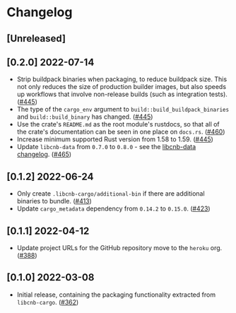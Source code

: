 # Changelog

## [Unreleased]

## [0.2.0] 2022-07-14

- Strip buildpack binaries when packaging, to reduce buildpack size. This not only reduces the size of production builder images, but also speeds up workflows that involve non-release builds (such as integration tests). ([#445](https://github.com/heroku/libcnb.rs/pull/445))
- The type of the `cargo_env` argument to `build::build_buildpack_binaries` and `build::build_binary` has changed. ([#445](https://github.com/heroku/libcnb.rs/pull/445))
- Use the crate's `README.md` as the root module's rustdocs, so that all of the crate's documentation can be seen in one place on `docs.rs`. ([#460](https://github.com/heroku/libcnb.rs/pull/460))
- Increase minimum supported Rust version from 1.58 to 1.59. ([#445](https://github.com/heroku/libcnb.rs/pull/445))
- Update `libcnb-data` from `0.7.0` to `0.8.0` - see the [libcnb-data changelog](../libcnb-data/CHANGELOG.md#080-2022-07-14). ([#465](https://github.com/heroku/libcnb.rs/pull/465))

## [0.1.2] 2022-06-24

- Only create `.libcnb-cargo/additional-bin` if there are additional binaries to bundle. ([#413](https://github.com/heroku/libcnb.rs/pull/413))
- Update `cargo_metadata` dependency from `0.14.2` to `0.15.0`. ([#423](https://github.com/heroku/libcnb.rs/pull/423))

## [0.1.1] 2022-04-12

- Update project URLs for the GitHub repository move to the `heroku` org. ([#388](https://github.com/heroku/libcnb.rs/pull/388))

## [0.1.0] 2022-03-08

- Initial release, containing the packaging functionality extracted from `libcnb-cargo`. ([#362](https://github.com/heroku/libcnb.rs/pull/362))
